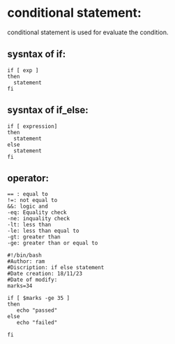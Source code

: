 conditional statement:
========================
conditional statement is used for evaluate the condition.

sysntax of if:
--------------
```
if [ exp ]
then 
  statement
fi
```

sysntax of if_else:
-------------------
```
if [ expression]
then
  statement
else
  statement
fi
```

operator:
---------
```
== : equal to 
!=: not equal to
&&: logic and
-eq: Equality check
-ne: inquality check
-lt: less than
-le: less than equal to 
-gt: greater than 
-ge: greater than or equal to 
```

```
#!/bin/bash
#Author: ram
#Discription: if else statement
#Date creation: 18/11/23
#Date of modify:
marks=34

if [ $marks -ge 35 ]
then
   echo "passed"
else
   echo "failed"

fi
```

